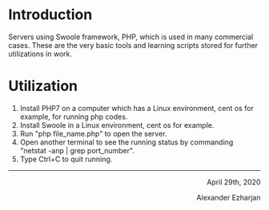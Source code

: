 # Introduction
  Servers using Swoole framework, PHP, which is used in many commercial cases.
  These are the very basic tools and learning scripts stored for further utilizations in work.

# Utilization
1. Install PHP7 on a computer which has a Linux environment, cent os for example, for running php codes.
2. Install Swoole in a Linux environment, cent os for example.
3. Run "php file_name.php" to open the server.
4. Open another terminal to see the running status by commanding "netstat -anp | grep port_number".
5. Type Ctrl+C to quit running.







---

<p align="right">April 29th, 2020</p>
<p align="right">Alexander Ezharjan</p>

